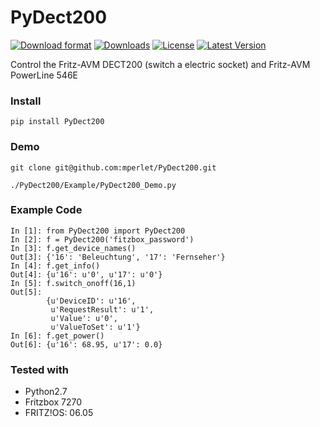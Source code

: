PyDect200
======

[![Download format](http://img.shields.io/pypi/format/PyDect200.svg)](https://pypi.python.org/pypi/PY_DECT200/)
[![Downloads](http://img.shields.io/pypi/dm/PyDect200.svg)](https://pypi.python.org/pypi/PY_DECT200/)
[![License](http://img.shields.io/pypi/l/PyDect200.svg)](https://pypi.python.org/pypi/PY_DECT200/)
[![Latest Version](http://img.shields.io/pypi/v/PyDect200.svg)](https://pypi.python.org/pypi/PY_DECT200/)


Control the Fritz-AVM DECT200 (switch a electric socket)
and Fritz-AVM PowerLine 546E

### Install

```
pip install PyDect200
```

### Demo

```
git clone git@github.com:mperlet/PyDect200.git

./PyDect200/Example/PyDect200_Demo.py
```

### Example Code

```
In [1]: from PyDect200 import PyDect200
In [2]: f = PyDect200('fitzbox_password')
In [3]: f.get_device_names()
Out[3]: {'16': 'Beleuchtung', '17': 'Fernseher'}
In [4]: f.get_info()
Out[4]: {u'16': u'0', u'17': u'0'}
In [5]: f.switch_onoff(16,1)
Out[5]: 
		{u'DeviceID': u'16',
		 u'RequestResult': u'1',
		 u'Value': u'0',
		 u'ValueToSet': u'1'}
In [6]: f.get_power()
Out[6]: {u'16': 68.95, u'17': 0.0}
```

### Tested with

* Python2.7
* Fritzbox 7270
* FRITZ!OS: 06.05